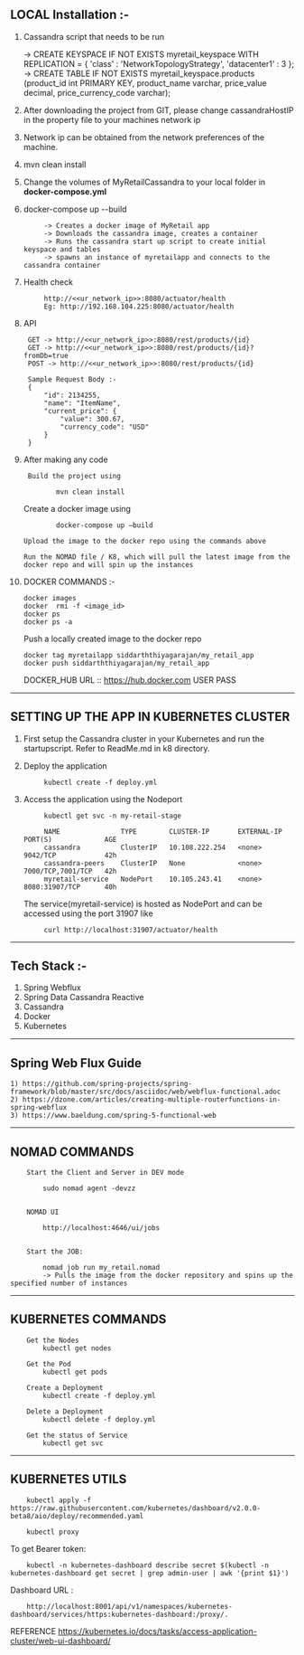 
LOCAL Installation :-
----------------------------------------------------------------------------------------------------------------------

1. Cassandra script that needs to be run

    -> CREATE KEYSPACE IF NOT EXISTS myretail_keyspace WITH REPLICATION = { 'class' : 'NetworkTopologyStrategy', 'datacenter1' : 3 };
    -> CREATE TABLE IF NOT EXISTS myretail_keyspace.products (product_id int PRIMARY KEY, product_name varchar, price_value decimal, price_currency_code varchar);

2. After downloading the project from GIT, please change cassandraHostIP in the property file to your machines network ip
3. Network ip can be obtained from the network preferences of the machine.
4. mvn clean install
5. Change the volumes of MyRetailCassandra to your local folder in **docker-compose.yml**
6. docker-compose up --build
 
            -> Creates a docker image of MyRetail app            
            -> Downloads the cassandra image, creates a container
            -> Runs the cassandra start up script to create initial keyspace and tables
            -> spawns an instance of myretailapp and connects to the cassandra container
            
7. Health check

            http://<<ur_network_ip>>:8080/actuator/health
            Eg: http://192.168.104.225:8080/actuator/health

8. API

        GET -> http://<<ur_network_ip>>:8080/rest/products/{id}
        GET -> http://<<ur_network_ip>>:8080/rest/products/{id}?fromDb=true
        POST -> http://<<ur_network_ip>>:8080/rest/products/{id}
        
        Sample Request Body :-        
        {
            "id": 2134255,
            "name": "ItemName",
            "current_price": {
                "value": 300.67,
                "currency_code": "USD"
            }
        }

9. After making any code
     
        Build the project using 

               mvn clean install
        
   	  Create a docker image using
   	
               docker-compose up —build
               
   	   Upload the image to the docker repo using the commands above
   	 
   	   Run the NOMAD file / K8, which will pull the latest image from the docker repo and will spin up the instances
  
10. DOCKER COMMANDS :-

        docker images
        docker  rmi -f <image_id>
        docker ps
        docker ps -a
        
    Push a locally created image to the docker repo
   		
   		docker tag myretailapp siddarththiyagarajan/my_retail_app
   		docker push siddarththiyagarajan/my_retail_app
   	
   	DOCKER_HUB URL :: https://hub.docker.com
   	USER
   	PASS                              


----------------------------------------------------------------------------------------------------------------------
SETTING UP THE APP IN KUBERNETES CLUSTER
----------------------------------------------------------------------------------------------------------------------
1. First setup the Cassandra cluster in your Kubernetes and run the startupscript. Refer to ReadMe.md in k8 directory.
2. Deploy the application

            kubectl create -f deploy.yml

3. Access the application using the Nodeport
 
            kubectl get svc -n my-retail-stage
            
            NAME               TYPE        CLUSTER-IP       EXTERNAL-IP   PORT(S)             AGE
            cassandra          ClusterIP   10.108.222.254   <none>        9042/TCP            42h
            cassandra-peers    ClusterIP   None             <none>        7000/TCP,7001/TCP   42h
            myretail-service   NodePort    10.105.243.41    <none>        8080:31907/TCP      40h

    The service(myretail-service) is hosted as NodePort and can be accessed using the port 31907 like
    
            curl http://localhost:31907/actuator/health
                 
    

---------------------------------------------------------------------------------------------------------------------        
Tech Stack :-
---------------------------------------------------------------------------------------------------------------------

1. Spring Webflux
2. Spring Data Cassandra Reactive
3. Cassandra
4. Docker 
5. Kubernetes

---------------------------------------------------------------------------------------------------------------------
Spring Web Flux Guide
-----------------------------------------------------------------------------------------------------------
	1) https://github.com/spring-projects/spring-framework/blob/master/src/docs/asciidoc/web/webflux-functional.adoc
	2) https://dzone.com/articles/creating-multiple-routerfunctions-in-spring-webflux
	3) https://www.baeldung.com/spring-5-functional-web
----------------------------------------------------------------------------------------------------------------------
NOMAD COMMANDS
----------------------------------------------------------------------------------------------------------------------
        Start the Client and Server in DEV mode 
        
        	sudo nomad agent -devzz
        
        
        NOMAD UI 
        
        	http://localhost:4646/ui/jobs
        
        
        Start the JOB:
        
        	nomad job run my_retail.nomad
        	-> Pulls the image from the docker repository and spins up the specified number of instances
        	
----------------------------------------------------------------------------------------------------------------------
KUBERNETES COMMANDS
----------------------------------------------------------------------------------------------------------------------        

        Get the Nodes
            kubectl get nodes
        
        Get the Pod
            kubectl get pods
        
        Create a Deployment
            kubectl create -f deploy.yml
        
        Delete a Deployment
            kubectl delete -f deploy.yml
        
        Get the status of Service
            kubectl get svc

----------------------------------------------------------------------------------------------------------------------
KUBERNETES UTILS
----------------------------------------------------------------------------------------------------------------------


        kubectl apply -f https://raw.githubusercontent.com/kubernetes/dashboard/v2.0.0-beta8/aio/deploy/recommended.yaml

        kubectl proxy

To get Bearer token:

        kubectl -n kubernetes-dashboard describe secret $(kubectl -n kubernetes-dashboard get secret | grep admin-user | awk '{print $1}')

Dashboard URL :

        http://localhost:8001/api/v1/namespaces/kubernetes-dashboard/services/https:kubernetes-dashboard:/proxy/.

REFERENCE
        https://kubernetes.io/docs/tasks/access-application-cluster/web-ui-dashboard/

